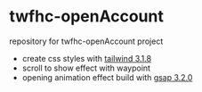 # twfhc-openAccount
repository for twfhc-openAccount project

* create css styles with [tailwind 3.1.8](https://tailwindcss.com/docs/installation)
* scroll to show effect with waypoint
* opening animation effect build with [gsap 3.2.0](https://greensock.com/docs/v3)
